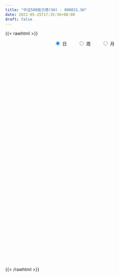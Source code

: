 ```yaml
---
title: "中证500低贝塔(SH) - 000831.SH"
date: 2022-05-25T17:35:56+08:00
draft: false
---
```

{{< rawhtml >}}
    <div style="text-align: center">
        <label style="padding: 1rem;"><input style="margin-right: .5rem" type="radio" name="period" value="D" checked onclick="period_change(this)">日</label>
        <label style="padding: 1rem;"><input style="margin-right: .5rem" type="radio" name="period" value="W" onclick="period_change(this)">周</label>
        <label style="padding: 1rem;"><input style="margin-right: .5rem" type="radio" name="period" value="M" onclick="period_change(this)">月</label>
    </div>
    <div id="chart" style="height: 700px;"></div> 
    <script type="text/javascript">
        const D_v = [67488773.3599999994,62785168.4399999976,56010703.0,47350725.8299999982,49920409.4299999997,59620975.0600000024,50043031.6499999985,50739935.1199999973,49179033.2800000012,51578010.5399999991,46197084.6199999973,53205505.0,49330967.7899999991,57126033.6000000015,53946111.5200000033,58303599.3900000006,45254430.7899999991,44957022.9299999997,40359449.1099999994,44850703.7599999979,50606786.8900000006,53245591.3200000003,44669597.700000003,39219692.1499999985,35498450.4299999997,34482910.0200000033,41058989.1599999964,45027350.7700000033,46452499.7400000021,40588430.1300000027,43813306.3400000036,39707412.3400000036,39876061.4600000009,37870595.299999997,39666231.4399999976,44637258.1000000015,40261752.7599999979,44824951.2100000009,47284336.5,45884926.3900000006,47073678.4600000009,51457588.9299999997,45764349.1300000027,46825541.9399999976,55706994.5,56088285.8500000015,47026601.3299999982,38558772.1300000027,38277431.6700000018,52705965.3699999973,61752685.3900000006,53233025.2299999967,55587606.6799999997,51246542.0700000003,39144877.0,47805437.8900000006,54533584.2599999979,49403643.6499999985,43656444.0399999991,42086218.6700000018,38590681.0200000033,43028520.7800000012,35671220.3699999973,49806216.5300000012,50740618.6799999997,50480598.5700000003,49802749.5399999991,54649903.450000003,47127414.4099999964,44076080.2100000009,43954814.3100000024,50905894.8500000015,54243878.8500000015,50448070.1099999994,69491681.549999997,57206037.6199999973,65440821.6599999964,70192089.700000003,87459813.1899999976,79218644.799999997,83794480.0199999958,84370819.3299999982,90968843.599999994,87691578.1899999976,102478049.6299999952,99205921.5,84892644.8199999928,88674901.3100000024,71652450.9599999934,90150583.1099999994,81502411.7399999946,73031704.0100000054,89743109.9099999964,88148759.8199999928,90499671.9200000018,74917977.8299999982,79099446.400000006,68416187.5699999928,71411956.0699999928,68345031.5,68770640.0799999982,57389452.2100000009,48766987.6599999964,54361206.1599999964,57755352.0399999991,55182375.8599999994,54604744.3200000003,59141602.0200000033,61736428.799999997,50768169.4799999967,51499466.1000000015,53465968.4099999964,58381685.2400000021,52098268.7800000012,54036280.9900000021,61227528.0799999982,44062748.5099999979,43414964.0799999982,48257751.7400000021,38290200.8900000006,36157937.1799999997,44109902.1000000015,47456184.1400000006,43722012.4600000009,38774733.75,39110841.6000000015,33377129.3500000015,39839866.6400000006,42446710.9399999976,43195392.8400000036,49927226.9399999976,47128682.2899999991,42817601.5300000012,40561406.3500000015,47347232.1700000018,44767541.450000003,42339847.5600000024,44155183.2800000012,53106270.5700000003,60077445.0,61491716.549999997,48736394.8500000015,57080881.2800000012,55931666.5399999991,43121569.2800000012,36207125.0200000033,41114387.8100000024,42272830.8900000006,51751405.75,55352431.7299999967,62082943.8500000015,59681726.7700000033,49148635.0799999982,52471129.0,48484823.4399999976,43121548.6799999997,40354257.1400000006,41853004.5799999982,47803929.9099999964,58572728.549999997,56188087.4399999976,50239491.5799999982,62420641.049999997,54528957.6899999976,56224287.049999997,44359919.299999997,53033387.5600000024,58868171.3500000015,48420235.7899999991,56531154.3599999994,43859530.3699999973,50196671.2199999988,43137729.2100000009,35154747.8800000027,40944103.799999997,31809356.5,33184750.6799999997,34900170.0399999991,44704528.2599999979,50610112.2299999967,50951930.2899999991,45485439.1199999973,46229021.0300000012,42126710.3699999973,31717009.8599999994,29423140.8299999982,34254018.200000003,41691374.5900000036,40870075.8699999973,42327648.1499999985,40068617.4299999997,60330101.7199999988,48279796.6799999997,48049908.6899999976,41602015.3299999982,43789989.8800000027,63226638.75,59322576.4699999988,51273776.2199999988,55678800.3100000024,61064733.0,47597316.6799999997,48989875.049999997,43656606.1400000006,64857092.4399999976,55797395.6799999997,53140762.1099999994,57778170.3299999982,58383290.25,56793971.0,54922467.25,52424097.200000003,55246864.0600000024,59622401.2100000009,58423814.2800000012,71231120.25,83326053.8400000036,81801532.7199999988,87446282.0699999928,78705272.9699999988,75905964.5300000012,69274961.9300000072,71489075.2300000042,62589253.1199999973,56980608.5700000003,63377890.0399999991,54040806.1099999994,54278835.3800000027,57496071.5300000012,57021528.5700000003,53987980.7100000009,65727350.1300000027,61162266.4200000018,65324100.0900000036,57624528.0300000012,69849066.1800000072,69111637.4699999988,63116406.4799999967,53471584.3800000027,64917548.3400000036,69592429.1099999994,55776206.5,57588068.6400000006,60728946.6000000015,49970988.0700000003,43654113.1799999997,50259533.8100000024,55507496.25,46539286.7899999991,56061912.0099999979]
const D_histogram = [0.0,2.951337208,4.7234535366,7.6925661709,5.3675099785,-4.5786790797,-7.2780471937,-7.3309795846,-2.0948520361,3.9920183085,9.4496151093,9.109219053,11.4587700155,10.9770626032,7.4431827802,5.1035489748,0.1771921685,-4.9476818136,-10.7048740632,-12.0969655216,-12.0620133635,-12.2292813577,-20.7106272928,-28.8253622878,-34.0605105574,-35.9015481257,-32.0380463092,-23.6486882299,-15.2156908919,-9.9077480309,-3.4909060678,-2.2680005287,-4.6591598179,-5.3073958121,-5.1014817669,-7.8704200988,-10.7152011702,-9.2887562303,-8.2140640523,-13.9848525936,-13.32115181,-11.137196216,-2.9808538631,0.4930445888,4.8428241078,6.7717259983,6.05903104,2.2472149869,-0.3280648767,2.761747804,-0.3949694064,-13.8689813287,-30.5120325449,-43.0315245482,-46.1100514821,-41.4613670997,-33.7140572169,-23.4607973797,-13.2810380356,-6.5957745606,-0.3903142749,12.2473567245,22.6158661434,33.1080664627,39.7780863235,43.3833864824,50.7533589874,44.2917740418,44.8711107619,39.3814314198,32.8539423372,31.7912961672,36.3427057619,42.8570532684,46.7097303016,45.9629208796,44.8502569178,49.599223989,52.6652970829,62.6898959387,71.3166931189,80.803290894,92.8129695211,102.8723175646,116.8190050197,111.678085231,113.5079002066,89.4423041634,71.0341931908,44.127968836,21.0583876976,15.9566535405,19.9009427496,8.057250719,-27.4958611973,-37.6118481753,-64.0425371324,-76.0734099323,-76.0928809602,-79.0262906731,-90.2373100141,-104.1498994812,-109.5822663329,-111.5639256675,-102.2664769505,-87.3828167905,-73.8222800951,-62.3779540359,-59.8997560001,-55.0342777484,-52.4659310356,-53.437757124,-60.6400300801,-59.5397347866,-53.7030210051,-60.6041522646,-57.5529708518,-48.7311241781,-52.6997504447,-50.0566778031,-43.9457232087,-36.0608843873,-21.7605749017,-11.1659358677,0.0925770442,4.0533435,10.1443152038,13.1206634976,23.7455393993,33.6546769694,42.4991524718,51.3422792387,54.0570342742,51.1420661731,46.6367498956,41.1853180076,42.3956812709,38.5644482497,43.1539243637,44.8618769157,47.623098607,51.6905170294,57.7266870422,52.9299747532,46.3101079909,36.1474504535,29.5239578385,29.0648274481,27.4561275608,25.117445584,37.522637716,39.8725357698,36.1916808606,32.6562274722,33.3520880864,26.0208227029,15.6963781326,11.1243756604,15.4664993609,24.4667722419,23.3300613648,23.4490682208,23.771418554,25.7397130012,23.865228978,19.3760172606,8.3185897856,-6.2137010313,-15.1520586952,-21.0288863261,-23.2777930888,-25.684780564,-36.1849580185,-45.5186137747,-72.6998616375,-84.3208106214,-100.5806336133,-105.6319893454,-93.3445989405,-67.0635916529,-37.7614582871,-12.83089948,-2.9725370415,-5.4468091339,-8.3137016906,-6.05968803,-9.5691100765,-0.2207201623,9.9402619828,6.2179466058,4.2502680117,-9.5613147306,-15.2254019128,-17.0565138559,-14.7125988377,-7.3808917561,7.4454643199,12.5380987308,6.028638673,-22.8582869944,-56.1501035229,-61.3244324232,-50.6650694832,-51.3671630039,-85.2294361545,-83.4156242446,-63.6582869967,-30.5433242259,-4.5753704594,16.8286789369,33.0453170128,40.1806511438,41.6209563948,49.8956937391,53.4425053237,71.0808953569,81.9824471161,93.493880897,108.1661987762,92.1966988025,79.5193695207,51.3633697983,37.0951709937,12.734171856,6.9695513321,-1.1542412957,-13.3146225429,-15.6658178737,-31.8395010961,-60.8824710535,-74.5380055058,-110.060591213,-135.1071487325,-134.2947457432,-121.5294255642,-84.3761557815,-44.0555718296,-32.0320218663,-11.4246569153,12.0702895391,25.6677145245,31.5147064771,41.7430595569,47.3552666073,40.0011452546,28.9591226711,26.554464779,27.5145128853,26.2838504053,3.8662139661]
const D_fast = [0.0,3.68917151,6.6421512228,11.5344053998,10.5512267021,-0.5396321261,-5.0585120385,-6.9441893256,-2.2317747861,4.8531001356,12.6731007137,14.6100094206,19.8242528871,22.0868111256,20.4137269976,19.3499804359,14.4679216717,8.1061272363,-0.3272835292,-4.7436163679,-7.7241675508,-10.9487558843,-24.6077586427,-39.9288342096,-53.6791101186,-64.4955347183,-68.6415444792,-66.1643584573,-61.5352838423,-58.7042779891,-53.1601625429,-52.5042571359,-56.0602063796,-58.0352913268,-59.1047477234,-63.84129108,-69.3648724439,-70.2606165616,-71.2394403967,-80.5064420863,-83.1730292553,-83.7733727152,-76.3622438281,-72.7650842291,-67.204598683,-63.582765293,-62.7807024913,-66.0307147977,-68.6880108805,-64.9077612487,-68.1632208108,-85.1044780652,-109.3755374177,-132.652910558,-147.2589503625,-152.975607755,-153.6568121764,-149.2687516841,-142.4092518489,-137.372932014,-131.265050297,-115.5655401165,-99.5430641618,-80.7738472268,-64.1593057851,-49.7081590056,-29.6498467538,-25.0384881889,-13.2413737784,-8.8856952655,-7.1996987639,-0.314520892,13.3225651431,30.5511759667,46.0812855753,56.8252063733,66.9251066409,84.0738797093,100.306277074,126.0033499144,152.4593203744,182.1467408729,217.3596618804,253.1370893149,296.288528025,319.067129544,349.2739195713,347.568899569,346.919336894,331.0451047482,313.2401205343,312.1275497623,321.0470746587,311.217695308,268.7906180923,249.2716690705,206.8303458303,175.7811205473,156.7384292794,134.0484468982,100.2781000537,60.3280357162,27.5001022813,-2.3725384701,-18.6417089908,-25.6037530284,-30.4987863567,-34.6489488065,-47.1456897708,-56.0387809562,-66.5869170023,-80.9181823717,-103.2804628477,-117.0651012509,-124.6541427207,-146.7063120463,-158.0433733465,-161.4043077173,-178.5478715951,-188.4189684043,-193.294444612,-194.4248268874,-185.5646611273,-177.7615060602,-166.4798488873,-161.5057465565,-152.8786960517,-146.6221818835,-130.060921132,-111.7381143195,-92.2688506992,-70.5901541226,-54.3611405185,-44.4905920763,-37.33672088,-32.491823266,-20.6825396851,-14.8726606438,0.5052965612,13.4287183421,28.0957146851,45.0857623648,65.5536041382,73.9893855375,78.9470457729,77.8212508489,78.5787476936,85.3858241651,90.641156168,94.5818355872,116.3676871482,128.6857191445,134.0527844505,138.6813879301,147.7152705659,146.8892108581,140.4888608209,138.6979522639,146.9067008045,162.023666746,166.7194712102,172.7007451213,178.965950093,187.3691727906,191.4609960119,191.8157886096,182.838008581,166.7522925063,154.0259201685,142.8918709561,134.8235159212,125.9953333051,106.4489163459,85.735607146,40.3793938738,7.6782422346,-33.7267391606,-65.1860922291,-76.2348515593,-66.7197421849,-46.8579733909,-25.1351394538,-16.0199112757,-19.8558856515,-24.8012036308,-24.0621119778,-29.9638115434,-20.6706016698,-8.0245540289,-10.1923827545,-11.0974943456,-27.2994057707,-36.7698434311,-42.8650838382,-44.1993185293,-38.7128343867,-22.0251122307,-13.7979531372,-18.8002535268,-53.4017509428,-100.731093352,-121.236530358,-123.2434347889,-136.7873190605,-191.9569512498,-210.997045401,-207.1542799023,-181.6751481879,-156.8510370364,-131.2398179058,-106.7618505767,-89.5813536598,-77.73580931,-56.987148531,-40.0797106155,-4.671096743,26.7260667952,61.6109708003,103.3248383736,110.4045131006,117.6070261989,102.2918689261,97.2974628699,76.1200066963,72.0977740053,63.6854210536,48.1963841707,41.9287343715,17.7951758751,-26.4684118458,-58.7584476744,-121.7961811849,-180.6195258876,-213.380809334,-230.997845546,-214.9386147088,-185.6319237143,-181.6163792175,-163.8651784954,-137.3526596562,-117.3383060396,-103.6126374678,-82.9485194988,-65.4974957966,-62.8513308356,-66.6535727513,-62.4196144487,-54.5809381211,-49.2406379998,-70.6917209475]
const D_slow = [0.0,0.737834302,1.9186976862,3.8418392289,5.1837167235,4.0390469536,2.2195351552,0.386790259,-0.13692275,0.8610818271,3.2234856044,5.5007903677,8.3654828716,11.1097485224,12.9705442174,14.2464314611,14.2907295032,13.0538090498,10.377590534,7.3533491536,4.3378458128,1.2805254733,-3.8971313499,-11.1034719218,-19.6185995612,-28.5939865926,-36.6034981699,-42.5156702274,-46.3195929504,-48.7965299581,-49.6692564751,-50.2362566072,-51.4010465617,-52.7278955147,-54.0032659565,-55.9708709812,-58.6496712737,-60.9718603313,-63.0253763444,-66.5215894928,-69.8518774453,-72.6361764993,-73.381389965,-73.2581288178,-72.0474227909,-70.3544912913,-68.8397335313,-68.2779297846,-68.3599460038,-67.6695090528,-67.7682514044,-71.2354967365,-78.8635048728,-89.6213860098,-101.1488988803,-111.5142406553,-119.9427549595,-125.8079543044,-129.1282138133,-130.7771574535,-130.8747360222,-127.812896841,-122.1589303052,-113.8819136895,-103.9373921086,-93.091545488,-80.4032057412,-69.3302622307,-58.1124845402,-48.2671266853,-40.053641101,-32.1058170592,-23.0201406187,-12.3058773017,-0.6284447263,10.8622854936,22.0748497231,34.4746557203,47.6409799911,63.3134539757,81.1426272555,101.343449979,124.5466923592,150.2647717504,179.4695230053,207.3890443131,235.7660193647,258.1265954056,275.8851437032,286.9171359122,292.1817328366,296.1708962218,301.1461319092,303.1604445889,296.2864792896,286.8835172458,270.8728829627,251.8545304796,232.8313102396,213.0747375713,190.5154100678,164.4779351975,137.0823686142,109.1913871974,83.6247679597,61.7790637621,43.3234937383,27.7290052294,12.7540662293,-1.0045032078,-14.1209859667,-27.4804252477,-42.6404327677,-57.5253664643,-70.9511217156,-86.1021597817,-100.4904024947,-112.6731835392,-125.8481211504,-138.3622906012,-149.3487214033,-158.3639425002,-163.8040862256,-166.5955701925,-166.5724259315,-165.5590900565,-163.0230112555,-159.7428453811,-153.8064605313,-145.3927912889,-134.768003171,-121.9324333613,-108.4181747928,-95.6326582495,-83.9734707756,-73.6771412737,-63.078220956,-53.4371088935,-42.6486278026,-31.4331585736,-19.5273839219,-6.6047546646,7.826917096,21.0594107843,32.636937782,41.6738003954,49.054789855,56.320996717,63.1850286072,69.4643900032,78.8450494322,88.8131833747,97.8611035898,106.0251604579,114.3631824795,120.8683881552,124.7924826884,127.5735766035,131.4402014437,137.5568945041,143.3894098453,149.2516769005,155.194531539,161.6294597893,167.5957670338,172.439771349,174.5194187954,172.9659935376,169.1779788638,163.9207572822,158.10130901,151.680113869,142.6338743644,131.2542209207,113.0792555114,91.999052856,66.8538944527,40.4458971163,17.1097473812,0.343849468,-9.0965151038,-12.3042399738,-13.0473742341,-14.4090765176,-16.4875019403,-18.0024239478,-20.3947014669,-20.4498815075,-17.9648160118,-16.4103293603,-15.3477623574,-17.73809104,-21.5444415182,-25.8085699822,-29.4867196916,-31.3319426307,-29.4705765507,-26.336051868,-24.8288921997,-30.5434639484,-44.5809898291,-59.9120979349,-72.5783653057,-85.4201560566,-106.7275150953,-127.5814211564,-143.4959929056,-151.1318239621,-152.2756665769,-148.0684968427,-139.8071675895,-129.7620048036,-119.3567657048,-106.8828422701,-93.5222159392,-75.7519920999,-55.2563803209,-31.8829100967,-4.8413604026,18.207814298,38.0876566782,50.9284991278,60.2022918762,63.3858348402,65.1282226732,64.8396623493,61.5110067136,57.5945522452,49.6346769711,34.4140592078,15.7795578313,-11.7355899719,-45.5123771551,-79.0860635909,-109.4684199819,-130.5624589273,-141.5763518847,-149.5843573512,-152.4405215801,-149.4229491953,-143.0060205642,-135.1273439449,-124.6915790557,-112.8527624038,-102.8524760902,-95.6126954224,-88.9740792277,-82.0954510064,-75.524488405,-74.5579349135]
const D_data = [['2021-05-13', 10325.6013, 10317.4534, 10296.0104, 10406.309],['2021-05-14', 10344.3049, 10363.6998, 10321.9395, 10402.5454],['2021-05-17', 10342.6519, 10365.0116, 10338.6483, 10423.6702],['2021-05-18', 10378.5343, 10398.2859, 10325.07, 10403.903],['2021-05-19', 10370.2433, 10339.5599, 10294.3758, 10371.4758],['2021-05-20', 10249.1521, 10211.6916, 10166.191, 10261.5078],['2021-05-21', 10204.4912, 10263.8952, 10161.6193, 10279.0873],['2021-05-24', 10228.3699, 10283.9161, 10219.0286, 10326.9508],['2021-05-25', 10301.8986, 10360.5176, 10258.0586, 10370.9932],['2021-05-26', 10366.4969, 10402.7301, 10329.5599, 10422.3863],['2021-05-27', 10395.3895, 10431.8691, 10373.0609, 10437.0694],['2021-05-28', 10466.7644, 10381.1565, 10354.6583, 10478.6514],['2021-05-31', 10400.7278, 10429.5847, 10350.578, 10434.1614],['2021-06-01', 10411.9386, 10409.5682, 10279.5426, 10413.7635],['2021-06-02', 10390.8966, 10369.5286, 10357.8038, 10410.8086],['2021-06-03', 10349.1689, 10375.5421, 10319.0526, 10462.3928],['2021-06-04', 10329.9608, 10327.5538, 10300.4873, 10383.8573],['2021-06-07', 10313.3217, 10297.8198, 10265.2787, 10337.4542],['2021-06-08', 10304.6418, 10255.7409, 10230.8846, 10325.2144],['2021-06-09', 10238.636, 10283.1604, 10206.3492, 10312.3696],['2021-06-10', 10279.0689, 10288.4941, 10250.3032, 10322.2073],['2021-06-11', 10303.3037, 10276.2414, 10271.1254, 10328.3238],['2021-06-15', 10280.1512, 10135.122, 10123.7353, 10281.8101],['2021-06-16', 10132.1101, 10073.6969, 10050.6722, 10140.7714],['2021-06-17', 10057.6202, 10046.0981, 10040.7903, 10117.071],['2021-06-18', 10036.1468, 10037.8854, 9989.6186, 10052.3276],['2021-06-21', 10046.2322, 10082.9313, 10031.1337, 10100.0003],['2021-06-22', 10103.9598, 10144.8984, 10083.6162, 10150.2148],['2021-06-23', 10147.8745, 10169.1456, 10106.4437, 10176.5265],['2021-06-24', 10161.9548, 10150.3794, 10114.5591, 10174.2175],['2021-06-25', 10125.4644, 10183.688, 10100.543, 10200.2516],['2021-06-28', 10182.8647, 10129.8648, 10112.5386, 10186.3534],['2021-06-29', 10122.6348, 10071.3459, 10064.2907, 10122.6348],['2021-06-30', 10072.9292, 10073.5027, 10044.0065, 10088.3685],['2021-07-01', 10092.4586, 10071.2037, 10063.922, 10149.0512],['2021-07-02', 10052.0233, 10013.8878, 9999.8763, 10077.1893],['2021-07-05', 9996.7885, 9982.0452, 9952.1793, 10026.8733],['2021-07-06', 9987.0008, 10015.1566, 9949.3987, 10019.1038],['2021-07-07', 9977.4453, 10001.6466, 9955.5205, 10010.5337],['2021-07-08', 10004.7637, 9884.9145, 9884.1783, 10007.2099],['2021-07-09', 9848.3481, 9931.0012, 9830.0887, 9936.899],['2021-07-12', 9983.0877, 9937.7833, 9925.4532, 10002.0869],['2021-07-13', 9930.9821, 10024.6157, 9908.9807, 10029.3607],['2021-07-14', 10030.1352, 9986.0119, 9967.5861, 10030.1352],['2021-07-15', 9955.4758, 10009.9923, 9922.4766, 10029.2028],['2021-07-16', 10004.6501, 9991.182, 9989.7336, 10043.8455],['2021-07-19', 9984.3218, 9956.5816, 9922.1437, 9988.5501],['2021-07-20', 9900.0818, 9898.9943, 9856.6847, 9909.7298],['2021-07-21', 9915.2156, 9888.17, 9859.0708, 9933.248],['2021-07-22', 9892.6599, 9951.844, 9872.0414, 9971.8375],['2021-07-23', 9941.3294, 9864.6345, 9850.0957, 9947.1761],['2021-07-26', 9866.3593, 9674.4994, 9628.2678, 9868.7988],['2021-07-27', 9675.6016, 9524.4739, 9522.2244, 9716.4179],['2021-07-28', 9493.9007, 9455.4268, 9417.8525, 9536.4184],['2021-07-29', 9503.3467, 9481.9963, 9445.5598, 9517.9941],['2021-07-30', 9470.3017, 9532.7491, 9421.2086, 9539.5897],['2021-08-02', 9480.1527, 9558.5018, 9404.9341, 9580.6159],['2021-08-03', 9542.6223, 9598.2487, 9533.1537, 9619.6372],['2021-08-04', 9610.7034, 9619.8163, 9570.3565, 9624.0697],['2021-08-05', 9616.2545, 9595.2359, 9578.4822, 9664.3186],['2021-08-06', 9595.5905, 9602.714, 9547.1916, 9610.3132],['2021-08-09', 9589.8771, 9720.7783, 9578.2602, 9734.1996],['2021-08-10', 9703.4732, 9750.9305, 9661.1938, 9750.9555],['2021-08-11', 9763.6281, 9814.632, 9758.7704, 9824.8283],['2021-08-12', 9807.1686, 9827.0275, 9794.0244, 9855.2417],['2021-08-13', 9820.4136, 9835.8388, 9783.6656, 9839.0643],['2021-08-16', 9853.6814, 9938.252, 9853.6349, 9967.646],['2021-08-17', 9930.1789, 9794.8217, 9788.253, 9958.9071],['2021-08-18', 9786.5633, 9893.8399, 9784.963, 9901.2914],['2021-08-19', 9854.4956, 9830.6853, 9783.6007, 9860.4596],['2021-08-20', 9810.8477, 9807.7721, 9726.7878, 9817.1205],['2021-08-23', 9838.7303, 9876.4953, 9837.5172, 9911.6602],['2021-08-24', 9895.9229, 9979.7787, 9887.2412, 9982.4683],['2021-08-25', 9987.8781, 10063.7192, 9934.7575, 10068.8734],['2021-08-26', 10072.8104, 10093.5551, 10040.8842, 10147.7345],['2021-08-27', 10069.0689, 10082.293, 10039.8445, 10097.2756],['2021-08-30', 10116.5775, 10111.4997, 10074.3339, 10130.1962],['2021-08-31', 10106.4571, 10236.8371, 10097.7125, 10236.8371],['2021-09-01', 10258.8644, 10283.9069, 10209.2902, 10347.1802],['2021-09-02', 10274.4558, 10460.9422, 10261.1149, 10468.9609],['2021-09-03', 10512.6076, 10558.2052, 10483.5344, 10609.9699],['2021-09-06', 10614.1751, 10692.3027, 10587.9051, 10696.9405],['2021-09-07', 10702.4907, 10868.1699, 10691.1504, 10876.9772],['2021-09-08', 10898.4719, 11001.8757, 10886.8677, 11020.8283],['2021-09-09', 11022.3608, 11227.5868, 11009.9117, 11251.2899],['2021-09-10', 11233.6528, 11131.651, 11121.6448, 11327.0299],['2021-09-13', 11155.4842, 11332.1773, 11149.4656, 11332.1773],['2021-09-14', 11361.8322, 11064.0261, 11047.5052, 11361.8322],['2021-09-15', 11029.2088, 11122.2818, 11028.4675, 11182.1179],['2021-09-16', 11200.2485, 10979.2265, 10978.6958, 11292.0668],['2021-09-17', 10978.7584, 10959.2281, 10809.4268, 11096.723],['2021-09-22', 10863.573, 11164.9002, 10846.3613, 11167.4783],['2021-09-23', 11285.5225, 11332.2295, 11233.9753, 11404.203],['2021-09-24', 11364.3472, 11167.2726, 11158.5199, 11381.7595],['2021-09-27', 11207.9435, 10776.4171, 10739.962, 11227.1331],['2021-09-28', 10754.1022, 10986.8263, 10754.1022, 10998.5595],['2021-09-29', 10890.4576, 10682.1082, 10662.8528, 10934.0788],['2021-09-30', 10664.2599, 10739.2656, 10572.1785, 10767.0762],['2021-10-08', 10848.3387, 10830.6112, 10734.5254, 10922.2602],['2021-10-11', 10849.7578, 10755.5937, 10707.5192, 10857.7814],['2021-10-12', 10691.0447, 10574.2561, 10485.208, 10764.3216],['2021-10-13', 10556.3564, 10419.452, 10319.2995, 10557.5123],['2021-10-14', 10388.2216, 10408.9154, 10338.8103, 10456.0678],['2021-10-15', 10410.3584, 10360.7863, 10315.1337, 10410.3704],['2021-10-18', 10354.9357, 10449.8937, 10326.5411, 10472.7537],['2021-10-19', 10437.1954, 10519.7429, 10394.9767, 10536.6065],['2021-10-20', 10479.6073, 10523.0997, 10429.8248, 10556.3532],['2021-10-21', 10532.4089, 10514.7937, 10476.1284, 10576.2352],['2021-10-22', 10517.246, 10393.9488, 10384.8198, 10541.4385],['2021-10-25', 10356.2712, 10398.4683, 10282.7207, 10441.753],['2021-10-26', 10402.0911, 10345.5772, 10329.4078, 10464.2211],['2021-10-27', 10303.4628, 10260.0099, 10225.2549, 10321.129],['2021-10-28', 10233.9126, 10108.8765, 10059.4499, 10241.3909],['2021-10-29', 10094.9614, 10140.9514, 9996.2269, 10143.3344],['2021-11-01', 10093.8855, 10164.4786, 10038.8475, 10194.0284],['2021-11-02', 10150.0983, 9944.7664, 9859.439, 10150.0983],['2021-11-03', 9938.4772, 9998.274, 9921.5803, 10043.2101],['2021-11-04', 10011.6141, 10044.9108, 9956.9614, 10045.7242],['2021-11-05', 10017.7148, 9839.9554, 9832.2378, 10017.7148],['2021-11-08', 9851.6413, 9859.0816, 9809.6879, 9897.9786],['2021-11-09', 9874.5745, 9867.9953, 9836.6309, 9927.6264],['2021-11-10', 9840.5929, 9874.0958, 9709.3885, 9888.7986],['2021-11-11', 9859.2682, 9968.4913, 9852.2949, 9983.7928],['2021-11-12', 9962.1212, 9952.7807, 9904.0539, 9973.1379],['2021-11-15', 9953.1878, 9992.1717, 9896.122, 9995.0762],['2021-11-16', 9977.1854, 9919.9408, 9911.0958, 10014.7041],['2021-11-17', 9918.6582, 9956.162, 9885.2302, 9964.2582],['2021-11-18', 9957.7503, 9928.0221, 9920.6898, 9983.3885],['2021-11-19', 9922.0497, 10053.2354, 9893.1658, 10057.6112],['2021-11-22', 10059.5604, 10101.6895, 10039.0091, 10123.6083],['2021-11-23', 10099.8081, 10149.8319, 10092.2921, 10162.3832],['2021-11-24', 10155.942, 10217.1926, 10132.0719, 10226.7962],['2021-11-25', 10225.4813, 10197.6348, 10174.4772, 10236.4705],['2021-11-26', 10171.0016, 10154.2112, 10133.3967, 10185.3677],['2021-11-29', 10049.3014, 10140.5914, 10038.0643, 10140.5914],['2021-11-30', 10150.4114, 10125.7306, 10099.279, 10189.0007],['2021-12-01', 10114.5546, 10221.5429, 10098.1596, 10221.5429],['2021-12-02', 10212.8117, 10175.4352, 10172.2606, 10258.4527],['2021-12-03', 10191.3599, 10309.0229, 10173.8591, 10316.8206],['2021-12-06', 10365.4816, 10320.0659, 10317.4711, 10440.2713],['2021-12-07', 10364.9041, 10378.9191, 10252.2288, 10398.535],['2021-12-08', 10393.0061, 10451.8643, 10339.3133, 10455.8463],['2021-12-09', 10446.1839, 10548.0176, 10431.7473, 10551.0119],['2021-12-10', 10495.8979, 10462.1075, 10462.1075, 10567.9326],['2021-12-13', 10486.672, 10451.9738, 10440.6484, 10521.4579],['2021-12-14', 10427.7037, 10400.448, 10385.6732, 10429.8731],['2021-12-15', 10396.8569, 10432.118, 10368.5352, 10457.2219],['2021-12-16', 10445.9877, 10521.2354, 10424.6937, 10521.2354],['2021-12-17', 10528.0855, 10532.4575, 10501.9829, 10556.1774],['2021-12-20', 10516.849, 10543.1906, 10512.8924, 10577.6159],['2021-12-21', 10550.8119, 10791.1004, 10550.8119, 10806.0334],['2021-12-22', 10824.5641, 10748.1715, 10730.1429, 10843.8355],['2021-12-23', 10737.6558, 10712.8545, 10690.3061, 10752.4652],['2021-12-24', 10701.6742, 10737.3155, 10664.4631, 10745.1815],['2021-12-27', 10732.9482, 10824.9138, 10732.9482, 10847.941],['2021-12-28', 10813.602, 10746.9351, 10720.2314, 10813.8916],['2021-12-29', 10732.8448, 10695.7994, 10692.1675, 10740.9627],['2021-12-30', 10689.2935, 10756.2795, 10688.0431, 10765.2824],['2021-12-31', 10761.5918, 10896.5853, 10761.5918, 10916.4617],['2022-01-04', 10933.5949, 11026.4523, 10912.1774, 11039.771],['2022-01-05', 11022.6048, 10959.9936, 10927.5752, 11022.6048],['2022-01-06', 10921.9858, 11012.6707, 10914.6525, 11022.0395],['2022-01-07', 11022.8306, 11057.1364, 11022.8306, 11184.0222],['2022-01-10', 11049.0672, 11126.5101, 11013.0948, 11126.5101],['2022-01-11', 11120.864, 11122.0394, 11100.3602, 11193.3492],['2022-01-12', 11112.9494, 11113.651, 11022.4959, 11125.3768],['2022-01-13', 11097.1489, 11025.0258, 11017.0446, 11154.5037],['2022-01-14', 10991.6981, 10937.6742, 10922.012, 11017.3112],['2022-01-17', 10932.6233, 10959.9465, 10918.8298, 11016.7422],['2022-01-18', 10966.3993, 10967.3681, 10881.7876, 11009.5542],['2022-01-19', 10938.9119, 10995.9909, 10932.3308, 11035.7765],['2022-01-20', 11014.7724, 10983.8266, 10962.3875, 11080.0996],['2022-01-21', 10945.1989, 10843.503, 10828.0429, 10958.5183],['2022-01-24', 10802.9383, 10791.0276, 10713.533, 10845.9953],['2022-01-25', 10761.3868, 10438.1373, 10437.6334, 10765.5001],['2022-01-26', 10454.6614, 10479.4363, 10416.9708, 10511.3412],['2022-01-27', 10476.0671, 10282.6642, 10279.7439, 10477.1654],['2022-01-28', 10394.1054, 10290.1367, 10220.1426, 10394.1054],['2022-02-07', 10340.0568, 10451.2961, 10317.8674, 10473.5958],['2022-02-08', 10451.5602, 10668.1987, 10431.6917, 10668.1987],['2022-02-09', 10665.401, 10814.1968, 10652.6496, 10826.2928],['2022-02-10', 10804.3859, 10884.7431, 10778.3343, 10894.3271],['2022-02-11', 10880.4982, 10782.069, 10773.3827, 10936.5916],['2022-02-14', 10737.0623, 10642.1692, 10605.5269, 10758.5055],['2022-02-15', 10649.4735, 10615.0143, 10563.497, 10674.2188],['2022-02-16', 10645.8028, 10669.3064, 10634.0885, 10688.3498],['2022-02-17', 10670.6576, 10584.628, 10566.3796, 10670.6576],['2022-02-18', 10543.1914, 10754.8076, 10533.4417, 10756.5842],['2022-02-21', 10750.2233, 10819.1093, 10696.1093, 10832.7069],['2022-02-22', 10762.8186, 10666.5854, 10615.9848, 10763.1307],['2022-02-23', 10682.7653, 10675.0743, 10657.4759, 10708.3402],['2022-02-24', 10655.4157, 10479.2759, 10391.7359, 10677.1536],['2022-02-25', 10517.3889, 10515.7832, 10489.8262, 10617.3552],['2022-02-28', 10540.2296, 10527.1354, 10427.212, 10540.2296],['2022-03-01', 10530.7185, 10564.1502, 10496.3415, 10579.9137],['2022-03-02', 10542.0551, 10639.7171, 10527.8406, 10648.0937],['2022-03-03', 10670.8293, 10789.4941, 10668.964, 10803.444],['2022-03-04', 10775.734, 10725.5837, 10679.7546, 10790.1188],['2022-03-07', 10697.3326, 10580.1027, 10546.4019, 10730.1277],['2022-03-08', 10571.9175, 10192.7922, 10189.5473, 10574.2686],['2022-03-09', 10203.4039, 9931.6924, 9623.5825, 10229.3027],['2022-03-10', 10111.3291, 10125.0937, 10038.5913, 10199.2457],['2022-03-11', 10062.5427, 10284.0089, 9904.6369, 10292.5189],['2022-03-14', 10268.2202, 10116.3311, 10116.3311, 10361.6368],['2022-03-15', 10049.585, 9538.2196, 9536.1287, 10049.585],['2022-03-16', 9686.302, 9813.9606, 9348.7204, 9853.2679],['2022-03-17', 9946.1267, 10018.9909, 9938.489, 10146.9512],['2022-03-18', 9990.9159, 10271.0551, 9979.4116, 10279.6303],['2022-03-21', 10282.4567, 10306.048, 10191.9044, 10314.4459],['2022-03-22', 10265.1456, 10360.8874, 10197.4172, 10429.9014],['2022-03-23', 10366.0585, 10397.4489, 10324.1513, 10437.6394],['2022-03-24', 10348.8282, 10357.1584, 10332.4456, 10417.8485],['2022-03-25', 10365.2716, 10324.1164, 10304.3727, 10487.0513],['2022-03-28', 10287.3553, 10456.7704, 10229.8753, 10484.7934],['2022-03-29', 10447.3859, 10456.7947, 10377.541, 10502.5833],['2022-03-30', 10483.5696, 10728.8861, 10474.7268, 10740.1533],['2022-03-31', 10731.5032, 10774.0415, 10723.4812, 10966.4369],['2022-04-01', 10705.4832, 10906.8017, 10695.4655, 10923.6942],['2022-04-06', 10961.7856, 11095.8968, 10918.6804, 11164.9837],['2022-04-07', 10975.5611, 10789.7165, 10787.7197, 11068.9473],['2022-04-08', 10797.0618, 10826.2447, 10601.0392, 10855.2939],['2022-04-11', 10764.6973, 10580.3203, 10535.8726, 10764.6973],['2022-04-12', 10549.847, 10682.7417, 10459.1179, 10707.8898],['2022-04-13', 10612.0324, 10480.219, 10480.219, 10648.1324],['2022-04-14', 10517.053, 10648.6646, 10517.053, 10702.8032],['2022-04-15', 10582.5443, 10593.0135, 10541.0552, 10740.3733],['2022-04-18', 10502.7948, 10490.5666, 10416.8021, 10611.9088],['2022-04-19', 10440.1037, 10571.0068, 10393.5737, 10595.0974],['2022-04-20', 10550.4108, 10336.0225, 10301.2333, 10584.813],['2022-04-21', 10295.1337, 10020.715, 9993.6597, 10337.9099],['2022-04-22', 9969.7502, 10046.8868, 9881.9218, 10124.3757],['2022-04-25', 9942.5402, 9565.404, 9565.3243, 9990.6036],['2022-04-26', 9571.8873, 9429.7325, 9407.8114, 9713.6275],['2022-04-27', 9328.4524, 9570.9729, 9215.0842, 9577.4834],['2022-04-28', 9547.1394, 9641.4104, 9471.6694, 9697.6655],['2022-04-29', 9708.5736, 9982.7491, 9698.7204, 9996.1081],['2022-05-05', 10002.1881, 10161.6993, 9991.0635, 10200.0196],['2022-05-06', 9950.6583, 9897.6846, 9865.8677, 10049.2399],['2022-05-09', 9925.4869, 10054.825, 9896.7257, 10074.8538],['2022-05-10', 9936.4242, 10189.4269, 9876.5844, 10192.9587],['2022-05-11', 10204.5415, 10160.3085, 10152.6251, 10349.5972],['2022-05-12', 10116.0132, 10119.0374, 10021.8327, 10231.0467],['2022-05-13', 10116.2919, 10228.4694, 10042.3808, 10242.87],['2022-05-16', 10302.5433, 10232.4295, 10163.6296, 10315.2112],['2022-05-17', 10204.0437, 10084.8503, 9982.0187, 10206.8356],['2022-05-18', 10058.2526, 10002.2186, 9991.5977, 10082.3157],['2022-05-19', 9857.6599, 10083.1158, 9845.4726, 10083.1158],['2022-05-20', 10084.3709, 10130.8786, 10047.42, 10147.5793],['2022-05-23', 10137.7617, 10113.0388, 10077.6005, 10139.3672],['2022-05-24', 10117.4252, 9784.6504, 9784.6504, 10117.4935]]
const W_v = [97936146.0600000024,145139596.0399999917,93120724.3100000024,79519112.5100000054,88756787.9499999881,50176916.9799999967,67756964.099999994,63670292.9200000018,80987378.6200000048,90003711.8799999952,107887421.0500000119,93578976.1099999994,118550819.2599999905,132039852.1599999964,120301798.8700000048,120698591.4399999976,79247304.1099999994,106178579.2200000137,87200168.4900000095,72089437.5900000036,71773624.150000006,92472479.5400000066,81610494.4399999976,55732757.9399999976,10014971.5899999999,92585181.3799999952,114908465.9599999934,115282270.6700000018,94841910.900000006,88392077.1299999952,88636025.6200000048,94698586.6499999911,99907311.4300000072,77256345.2600000054,145467300.3999999762,128438321.9599999934,114659004.8799999952,86209750.299999997,89998779.8599999994,88064073.3999999911,92541435.2199999988,57278837.049999997,93150762.7300000042,77384566.200000003,83758982.4699999988,85683399.2099999934,93351192.1900000125,99400219.0399999917,117881913.3700000048,111548517.0199999958,144569235.3600000143,153059642.8000000119,104528044.200000003,86645135.5199999958,124371611.7700000107,125514327.2799999863,138983930.7400000095,110288495.1999999881,92103135.0700000077,99933082.7899999917,84580140.7699999958,81199766.5,91133133.6700000018,92196674.4699999988,100373489.8900000006,90183280.9599999934,88707012.6800000072,79785558.0,61458783.6199999973,61008426.7700000033,67829802.0,78168481.8899999857,101773266.8100000024,110267515.9499999881,97048149.1599999964,107740322.2299999893,102729942.4200000018,37793922.9200000018,31783752.9399999976,78735194.9399999976,86259846.6000000089,82349215.4900000095,95683715.9299999923,88041249.9299999923,47926026.1000000015,70849833.8799999952,66328649.75,63319125.5,46291918.2699999958,77150486.7900000066,67953825.7600000054,75793242.4200000018,82045356.7100000083,62161411.0799999982,55747565.6300000027,56328446.7599999979,51559932.0900000036,63737843.2199999988,65549832.0,57136380.1599999964,77863916.0600000024,67997832.5299999863,68660226.4800000042,61468875.5400000066,54741672.5799999982,59059467.400000006,67686956.4100000113,67310385.75,75676108.0500000119,60220838.7199999988,86132416.700000003,92306135.8000000119,107503921.0900000036,108654414.3300000131,106642595.1400000006,158786570.3400000036,135495315.5799999833,89723544.6600000113,89952641.25,78902471.6700000018,67502946.6699999869,68851969.3700000048,45131206.7800000012,92341702.099999994,97776731.3300000131,96949799.1299999952,90675178.1700000018,113487349.2799999863,165672687.6100000143,279899798.7299999595,345863877.4700000286,301202394.3199999928,243467979.2400000095,250631742.5400000215,250371820.5199999809,280624317.5600000024,235385307.3999999762,223295239.2599999905,77360712.7199999988,199573443.4799999893,160109076.2599999905,120925488.8400000036,122638837.2700000107,107197165.8400000036,80725008.5400000066,114342718.900000006,41549731.2299999967,22276349.9499999993,119916736.6599999964,205585771.6899999976,94820475.0100000054,195027443.1999999881,379416432.5400000215,315452598.1900000572,248692191.7999999821,200233764.599999994,259045474.1299999952,224324057.3399999738,248196960.0300000012,191130685.7100000381,179751809.2299999893,232360295.8799999952,156271822.3200000226,138345470.0099999905,63156807.4199999943,24588080.1499999985,137558926.0,116042136.1099999994,112301240.3900000006,125951813.7899999917,169287751.4499999881,176512273.5,186925257.0899999738,192430489.4799999893,159583005.5500000119,153382689.1499999762,191951293.1599999964,179314489.599999994,278965473.9599999785,225534927.5500000417,188773246.9599999785,178394092.6400000155,179499051.7900000215,96428374.0199999958,102521031.0699999928,292107115.7200000286,301128260.7999999523,318212343.0199999809,280618453.6899999976,247829838.8099999726,247555626.7100000083,222572068.9300000072,266253097.0799999833,224770348.7699999809,227277450.6699999869,131230607.2599999905,357434371.4499999881,262945844.9699999988,250899568.5600000024,263961143.0900000036,234019554.0099999905,153870650.3000000119,216940576.1400000155,201757558.6400000155,225329645.3200000226,255842760.349999994,238321455.8899999857,247017488.8700000048,228270571.6400000155,229727174.9300000072,239610961.9200000167,282295562.9800000191,386105849.3700000048,464715212.25,416872991.9399999976,250923573.7400000095,312933283.7200000286,71411956.0699999928,297633317.6100000143,288420503.0400000215,266213558.0100000203,250999273.3999999762,209736236.7700000107,193549282.2799999714,223630309.9499999881,231716075.0300000012,283318104.2200000286,214467318.75,278736866.4300000072,221617563.75,227420948.6200000048,267014722.9499999881,242145320.9500000179,175993128.900000006,237981030.9300000072,179212253.849999994,231876239.849999994,255991129.1200000048,264604501.2599999905,275230026.6999999881,277770689.7599999905,354404922.3000000715,242057519.5699999928,323711788.8900000453,276825222.3000000119,319687310.8500000238,132228043.9499999881,301345836.969999969,260121077.9099999964,102601198.799999997]
const W_histogram = [0.0,17.6293679772,20.9944473214,16.3937888963,24.1610763818,9.4784348346,10.5374125165,8.717912224,19.7213378612,27.2549709127,32.0511993099,36.7195582316,47.9923244029,52.0582211663,56.1114361432,41.2897116968,29.0523400919,3.8217419074,-17.8323933552,-31.1430473462,-25.9398391405,-37.8139101268,-45.7464860361,-37.6265927076,-33.6831522872,-17.6653664015,-9.7835502162,12.999742688,19.1160804199,20.1959624922,21.5894241508,29.7653262514,16.7567753537,27.1434256429,31.6432345511,16.2668610794,-8.3514187758,-35.7687158389,-72.9417133781,-82.3917364994,-91.310056753,-96.1441729925,-73.1856634761,-54.8023197091,-36.7160498292,-9.5689404654,9.6893435611,13.1357811055,13.5617185311,20.0128953594,23.6933154319,20.5200259091,28.8888471426,30.0617406782,41.297175504,46.9294209925,54.1100832675,51.8400809286,49.672907089,56.084439867,49.5379250693,51.5477918828,29.3999949117,33.0125019739,14.8598768306,-8.4825613158,-20.3055399458,-38.5661522727,-42.0173784591,-37.7575236897,-32.5680658961,-11.0115212233,5.3366393711,12.4690243423,23.7377352964,-4.9763148708,-64.5316847865,-78.941930914,-72.5000967372,-60.3967551087,-31.2790252253,-17.6345981157,-36.7802644265,-23.8589064661,-17.5962631543,-12.8223561647,-29.1654269374,-31.084761254,-21.2968751127,-4.3368802083,5.4008261657,9.732518594,-5.6027557685,-16.236421929,-40.1520960687,-79.328779879,-102.6747390212,-140.2339178033,-141.5987990838,-137.7079473011,-117.0659995671,-125.7289038254,-116.707233716,-125.9100669176,-121.3073907857,-112.4995223884,-99.0469916042,-95.223083635,-72.6839357198,-50.0832135169,-77.7405190473,-104.4293137639,-95.9175604096,-68.4275826617,-60.6921288962,-19.8287594677,-13.2685146662,-5.2776428292,4.8813357323,9.6459601207,9.3909448085,9.159877279,14.898848077,31.3276189061,47.4244678219,57.452232022,59.015129429,83.4315102824,120.2710872107,169.5503577323,213.5989788143,246.3514406723,285.063643043,295.2836077919,321.7383528417,315.7633285324,307.6978181989,239.9586168405,176.4503907129,105.091359796,40.2570127179,-25.0612859825,-59.7455574237,-103.3764761656,-111.0977543386,-94.9184925487,-96.0350758616,-50.896590254,-18.2646660724,25.2610491469,44.2818500326,76.5859536827,143.9383981251,150.814416123,141.0314782184,154.8578659443,154.8237448719,139.4349223071,129.0803495118,118.410680446,92.3642233088,43.1038839409,12.8962212864,-26.3995514171,-60.0312009066,-68.7797337626,-62.2811439663,-77.2462899921,-95.1122139154,-92.9838045228,-90.5131262975,-75.1584917049,-69.4859122757,-56.9423206175,-69.8357703828,-74.9115628865,-81.6669803761,-84.5826961871,-76.73459816,-77.1678823574,-68.2460137179,-86.0686828217,-105.318208694,-99.1551321904,-69.4910486761,-55.4312289662,-33.3334859984,-16.5752614495,0.4230828295,12.8245439736,25.520709135,37.7163885914,46.9766356034,51.4363642357,54.0943983331,58.4404516221,71.7584278751,69.292887623,70.7584988222,63.5458355889,51.2732255745,24.4189418051,14.2933420294,-4.9898528435,-23.4439981821,-31.2274536907,-43.7600961311,-71.6169020679,-81.8099202506,-69.7983386137,-61.0085577486,-35.249429452,12.7280838527,78.3119465303,103.7150267338,126.646052574,105.9455875955,91.8853002391,46.7019955724,16.373007604,-21.3550604608,-64.7574469314,-82.8844575065,-84.8196566355,-76.2781191621,-58.0081930324,-34.5764481619,-14.3388282605,11.4525539295,36.4374647462,59.6058658395,62.4155394914,53.7892243573,9.0199036563,10.6316855003,8.0717908359,-10.5012531239,-9.4705081197,-37.7541860485,-55.4892589133,-61.343567955,-25.5051710656,-7.6817444926,-11.8098882984,-49.4217897301,-75.1769295081,-93.3145098578,-78.9755361319,-72.1904889901,-86.1987013489]
const W_fast = [0.0,22.0367099715,30.6504011461,30.148189945,43.955746526,31.6427136875,35.3360444984,35.696022262,51.6297823644,65.9771581442,78.7861863689,92.6344348484,115.9052821204,132.9857341754,151.0668081881,146.5675116659,141.593225084,117.3180623764,91.205828775,70.1094129474,68.8276613679,47.5001128499,28.1309154316,26.8441605832,22.3668129318,33.9682572171,39.4041858485,65.4374144246,76.3327722614,82.4616449568,89.2524626532,104.8696963166,96.0503392573,113.2228459572,125.6334635032,114.3238053013,87.6176707522,51.2581947294,-4.1502311543,-34.1981884005,-65.9440228424,-94.81418233,-90.1520886826,-85.4693248428,-76.5620674203,-51.8071931727,-30.1265732561,-23.3961904352,-19.5798233769,-8.1254227087,1.4783262218,3.4350431762,19.0260761954,27.7144049006,49.2741336023,66.638734339,87.3469174308,98.0369353241,108.2879882567,128.7206310015,134.5585974711,149.4554122553,134.6576140121,146.5232465679,132.0855906321,106.6225121568,89.7231485404,61.8209981453,47.8654273441,42.6859011911,39.7333425106,58.5370068776,76.2193273147,86.4689683716,103.6721131497,73.7139842648,-1.9743068474,-36.1200357035,-47.8032257109,-50.7990728597,-29.5010992826,-20.2653217019,-48.6060541193,-41.6494227755,-39.7858452522,-38.2175273038,-61.8519548108,-71.542479441,-67.0788120778,-51.2030372254,-40.1151243101,-33.3503022332,-50.0862655379,-64.7790371807,-98.7327353375,-157.7416141175,-206.7562580151,-279.373916248,-316.1384972995,-346.6746323421,-355.2991844998,-395.3943147145,-415.5494530341,-456.229802965,-481.9539745296,-501.2709867294,-512.5802038462,-532.5620667857,-528.1939028006,-518.1139839769,-565.2064192691,-618.0025424266,-633.4701791748,-623.0870970923,-630.5246755509,-594.6184959893,-591.3753798543,-584.7039187246,-573.3246062301,-566.1484918115,-564.0557709216,-561.9968691313,-552.533186314,-528.2725107584,-500.3195448872,-475.9287226816,-459.6120429173,-414.3377844933,-347.4304357623,-255.7635758076,-158.315210022,-63.974887996,46.0032251355,130.0440918324,236.9334250925,309.8992329164,378.7581771326,371.0086299843,351.6130015349,306.526810567,251.7567166684,180.1730964723,130.5524356752,61.077397892,25.5816811343,18.0313197869,-7.0940324913,25.3203055527,53.3860632163,103.2270407222,133.3183041161,184.768896187,288.1059401605,332.6855621893,358.1604938393,410.7013480512,449.3731631968,468.8430712088,490.7585857914,509.6915868371,506.7361855272,468.2518171445,441.2682098116,395.3725492538,346.7330995376,320.789633241,311.7179370457,277.4412185218,235.7972411197,214.6796993816,194.5220960326,191.0871076989,179.3882090592,177.696220563,147.343828202,123.5401449768,96.3679823931,72.3065925353,60.9710410224,41.2457862357,33.1061514457,-6.2336883635,-51.8127664093,-70.4384729534,-58.1471516081,-57.9451391397,-44.1807676715,-31.566358485,-14.4622434986,1.1453536389,20.221696084,41.8464726882,62.8508786011,80.1696982923,96.351331973,115.3074981676,146.5650813894,161.422763043,180.5779989478,189.2517946117,189.7974909909,169.0479426728,162.4956784045,141.9650203207,117.6498754366,102.0595565053,78.5868900321,32.8258585783,2.180360333,-3.2576426835,-9.7200012556,7.226769678,58.3863039459,143.5481532561,194.879990143,249.4725291267,255.2584610471,264.1694987505,230.6616929768,204.4259569094,161.3591237294,101.7673755259,62.9192505742,39.7791372864,29.2511449693,33.0190228409,47.8066556709,64.4595685072,93.1140891795,127.2083661828,165.278233736,183.6917922608,188.5127832159,145.9984384291,150.2681416481,149.7261946927,128.527837452,127.1909554263,89.4687309853,57.8613433922,36.6711423617,66.1332464847,82.0362369346,74.9556210541,24.9882721899,-19.5610999651,-61.0273077793,-66.4322180864,-77.6947931921,-113.2526808881]
const W_slow = [0.0,4.4073419943,9.6559538247,13.7544010487,19.7946701442,22.1642788528,24.798631982,26.978110038,31.9084445033,38.7221872314,46.7349870589,55.9148766168,67.9129577175,80.9275130091,94.9553720449,105.2777999691,112.5408849921,113.4963204689,109.0382221301,101.2524602936,94.7675005085,85.3140229768,73.8774014677,64.4707532908,56.049965219,51.6336236186,49.1877360646,52.4376717366,57.2166918416,62.2656824646,67.6630385023,75.1043700652,79.2935639036,86.0794203143,93.9902289521,98.0569442219,95.969089528,87.0269105683,68.7914822238,48.1935480989,25.3660339107,1.3299906625,-16.9664252065,-30.6670051337,-39.846017591,-42.2382527074,-39.8159168171,-36.5319715407,-33.141541908,-28.1383180681,-22.2149892101,-17.0849827329,-9.8627709472,-2.3473357777,7.9769580983,19.7093133465,33.2368341634,46.1968543955,58.6150811677,72.6361911345,85.0206724018,97.9076203725,105.2576191004,113.5107445939,117.2257138016,115.1050734726,110.0286884862,100.387150418,89.8828058032,80.4434248808,72.3014084067,69.5485281009,70.8826879437,73.9999440293,79.9343778534,78.6902991357,62.557377939,42.8218952105,24.6968710262,9.5976822491,1.7779259427,-2.6307235862,-11.8257896928,-17.7905163094,-22.1895820979,-25.3951711391,-32.6865278735,-40.457718187,-45.7819369651,-46.8661570172,-45.5159504758,-43.0828208273,-44.4835097694,-48.5426152516,-58.5806392688,-78.4128342386,-104.0815189939,-139.1399984447,-174.5396982156,-208.9666850409,-238.2331849327,-269.665410889,-298.8422193181,-330.3197360475,-360.6465837439,-388.771464341,-413.533212242,-437.3389831508,-455.5099670807,-468.03077046,-487.4659002218,-513.5732286628,-537.5526187652,-554.6595144306,-569.8325466547,-574.7897365216,-578.1068651881,-579.4262758954,-578.2059419624,-575.7944519322,-573.4467157301,-571.1567464103,-567.4320343911,-559.6001296645,-547.7440127091,-533.3809547036,-518.6271723463,-497.7692947757,-467.701522973,-425.31393354,-371.9141888364,-310.3263286683,-239.0604179075,-165.2395159596,-84.8049277491,-5.864095616,71.0603589337,131.0500131438,175.162610822,201.435450771,211.4997039505,205.2343824549,190.2979930989,164.4538740575,136.6794354729,112.9498123357,88.9410433703,76.2168958068,71.6507292887,77.9659915754,89.0364540835,108.1829425042,144.1675420355,181.8711460662,217.1290156209,255.8434821069,294.5494183249,329.4081489017,361.6782362796,391.2809063911,414.3719622183,425.1479332036,428.3719885252,421.7721006709,406.7643004442,389.5693670036,373.999081012,354.687508514,330.9094550351,307.6635039044,285.03522233,266.2455994038,248.8741213349,234.6385411805,217.1795985848,198.4517078632,178.0349627692,156.8892887224,137.7056391824,118.4136685931,101.3521651636,79.8349944582,53.5054422847,28.7166592371,11.343897068,-2.5139101735,-10.8472816731,-14.9910970355,-14.8853263281,-11.6791903347,-5.299013051,4.1300840969,15.8742429977,28.7333340566,42.2569336399,56.8670465454,74.8066535142,92.12987542,109.8195001255,125.7059590228,138.5242654164,144.6290008677,148.202336375,146.9548731642,141.0938736187,133.287010196,122.3469861632,104.4427606462,83.9902805836,66.5406959302,51.288556493,42.47619913,45.6582200932,65.2362067258,91.1649634092,122.8264765527,149.3128734516,172.2841985114,183.9596974045,188.0529493055,182.7141841902,166.5248224574,145.8037080808,124.5987939219,105.5292641314,91.0272158733,82.3831038328,78.7983967677,81.66153525,90.7709014366,105.6723678965,121.2762527693,134.7235588587,136.9785347727,139.6364561478,141.6544038568,139.0290905758,136.6614635459,127.2229170338,113.3506023055,98.0147103167,91.6384175503,89.7179814272,86.7655093526,74.41006192,55.615829543,32.2872020785,12.5433180456,-5.504304202,-27.0539795392]
const W_data = [['2016-08-12', 9756.2435, 9943.5858, 9702.7842, 10015.163],['2016-08-19', 9959.1226, 10219.8317, 9942.8945, 10280.4799],['2016-08-26', 10216.4961, 10114.5266, 9989.0933, 10239.0759],['2016-09-02', 10105.8902, 10028.0109, 9981.9587, 10173.196],['2016-09-09', 10048.5892, 10210.3378, 10014.5819, 10302.7686],['2016-09-14', 10052.719, 9926.6546, 9903.596, 10086.6271],['2016-09-23', 9943.9325, 10098.4051, 9943.9325, 10181.6591],['2016-09-30', 10084.2649, 10071.6919, 9849.6758, 10089.4107],['2016-10-14', 10120.759, 10272.9969, 10084.9064, 10315.8317],['2016-10-21', 10282.794, 10303.7349, 10156.688, 10388.7507],['2016-10-28', 10309.5262, 10332.8188, 10303.4122, 10479.7789],['2016-11-04', 10309.0114, 10391.8687, 10269.044, 10481.0038],['2016-11-11', 10393.3008, 10560.8093, 10258.9408, 10564.8481],['2016-11-18', 10520.9542, 10562.9299, 10517.0994, 10661.6217],['2016-11-25', 10552.5731, 10640.8326, 10454.0305, 10649.4836],['2016-12-02', 10651.291, 10428.4297, 10427.4138, 10695.9677],['2016-12-09', 10328.0207, 10431.2012, 10313.5762, 10479.3008],['2016-12-16', 10434.4545, 10195.9769, 10005.4519, 10453.7031],['2016-12-23', 10194.0358, 10123.8179, 10115.503, 10237.5569],['2016-12-30', 10096.7235, 10128.8481, 9986.9948, 10175.7504],['2017-01-06', 10137.3274, 10329.993, 10137.3274, 10380.8641],['2017-01-13', 10314.5674, 10085.0581, 10061.5106, 10427.9015],['2017-01-20', 10077.2572, 10058.5041, 9679.6412, 10078.5594],['2017-01-26', 10063.651, 10236.6256, 10063.651, 10237.4499],['2017-02-03', 10238.6791, 10196.9715, 10168.3394, 10244.6835],['2017-02-10', 10190.037, 10389.5731, 10182.8887, 10408.2295],['2017-02-17', 10389.5709, 10348.6262, 10338.3869, 10461.6942],['2017-02-24', 10357.5946, 10627.2119, 10357.5946, 10668.6412],['2017-03-03', 10622.1578, 10517.4577, 10452.5784, 10624.0093],['2017-03-10', 10521.416, 10498.1842, 10450.9209, 10611.1941],['2017-03-17', 10494.8354, 10534.8979, 10444.8594, 10642.6186],['2017-03-24', 10537.4936, 10676.7259, 10485.0805, 10678.2507],['2017-03-31', 10678.9337, 10427.7668, 10354.6247, 10694.591],['2017-04-07', 10531.5946, 10743.3766, 10531.5946, 10765.4604],['2017-04-14', 10757.0063, 10746.4687, 10692.8069, 10884.4115],['2017-04-21', 10694.3978, 10500.7517, 10435.4219, 10709.9459],['2017-04-28', 10477.9834, 10293.3802, 10115.6066, 10478.0681],['2017-05-05', 10281.894, 10112.3974, 10112.3974, 10314.3218],['2017-05-12', 10092.8993, 9782.2378, 9554.7152, 10092.9144],['2017-05-19', 9790.9321, 9949.1622, 9745.0153, 10062.2362],['2017-05-26', 9934.8668, 9841.4339, 9581.9949, 9966.9054],['2017-06-02', 9906.6771, 9781.8947, 9622.3893, 9946.7649],['2017-06-09', 9779.0373, 10110.3387, 9778.7212, 10114.1547],['2017-06-16', 10081.5086, 10110.3732, 10036.4349, 10143.3803],['2017-06-23', 10109.7024, 10163.8307, 10040.402, 10259.1089],['2017-06-30', 10161.8014, 10375.7313, 10158.3365, 10376.326],['2017-07-07', 10378.5852, 10396.9841, 10305.1804, 10398.2032],['2017-07-14', 10389.1925, 10264.1158, 10184.6368, 10403.7204],['2017-07-21', 10233.8167, 10242.5124, 9885.1906, 10258.7834],['2017-07-28', 10236.9563, 10345.8222, 10205.1559, 10349.084],['2017-08-04', 10338.8753, 10352.5527, 10334.8198, 10469.1165],['2017-08-11', 10354.6034, 10282.9702, 10271.8381, 10547.2376],['2017-08-18', 10282.3231, 10459.6879, 10282.3231, 10475.6802],['2017-08-25', 10466.364, 10418.1941, 10312.816, 10520.0461],['2017-09-01', 10420.2649, 10607.0881, 10420.2649, 10624.6276],['2017-09-08', 10616.133, 10620.0576, 10577.8287, 10662.4337],['2017-09-15', 10612.7064, 10718.6241, 10599.5683, 10801.2209],['2017-09-22', 10711.019, 10661.7253, 10640.72, 10813.4735],['2017-09-29', 10646.9181, 10699.2436, 10570.4634, 10710.7087],['2017-10-13', 10797.7326, 10870.1711, 10763.5804, 10873.7091],['2017-10-20', 10876.953, 10761.0651, 10677.7705, 10878.6762],['2017-10-27', 10762.007, 10909.6928, 10751.0766, 10945.8323],['2017-11-03', 10899.7869, 10599.2346, 10557.3471, 10906.2124],['2017-11-10', 10605.1732, 10912.5511, 10583.696, 10915.1595],['2017-11-17', 10915.6648, 10635.9592, 10629.6514, 10933.7192],['2017-11-24', 10601.184, 10477.4291, 10405.0724, 10815.1389],['2017-12-01', 10464.6989, 10530.8991, 10356.4138, 10556.0179],['2017-12-08', 10514.852, 10359.9192, 10176.9338, 10582.3044],['2017-12-15', 10358.2959, 10467.8467, 10357.3103, 10535.6789],['2017-12-22', 10456.8868, 10546.8192, 10387.8982, 10566.5476],['2017-12-29', 10551.2337, 10566.7751, 10422.3844, 10586.5559],['2018-01-05', 10577.6121, 10837.167, 10577.6121, 10849.6655],['2018-01-12', 10834.5481, 10882.5111, 10807.5056, 10932.5393],['2018-01-19', 10894.6167, 10848.2205, 10774.8402, 10934.1189],['2018-01-26', 10827.6794, 10975.5608, 10814.0468, 11039.0936],['2018-02-02', 10974.408, 10445.8651, 10234.4007, 10991.5854],['2018-02-09', 10338.6383, 9801.8205, 9689.9086, 10437.0539],['2018-02-14', 9828.679, 10116.8645, 9828.679, 10161.6879],['2018-02-23', 10179.4265, 10300.6072, 10176.1955, 10313.036],['2018-03-02', 10335.8793, 10370.9687, 10286.0128, 10458.5016],['2018-03-09', 10371.319, 10660.1205, 10312.6423, 10662.8123],['2018-03-16', 10692.3283, 10562.5066, 10526.4516, 10761.3994],['2018-03-23', 10558.6461, 10113.6317, 10010.2747, 10712.6902],['2018-03-30', 10016.5159, 10472.2408, 9944.0998, 10474.1277],['2018-04-04', 10493.6066, 10421.3281, 10356.9943, 10549.8443],['2018-04-13', 10382.9086, 10417.0014, 10325.497, 10578.2206],['2018-04-20', 10414.6295, 10099.8642, 10053.8847, 10442.4765],['2018-04-27', 10087.772, 10201.6744, 9963.3671, 10298.0286],['2018-05-04', 10215.0605, 10342.5841, 10142.9695, 10367.745],['2018-05-11', 10352.0231, 10488.176, 10338.7483, 10617.2906],['2018-05-18', 10472.2962, 10463.9334, 10369.7113, 10630.2746],['2018-05-25', 10511.8421, 10434.1054, 10411.3745, 10586.1853],['2018-06-01', 10410.0487, 10153.1036, 10094.4412, 10481.3471],['2018-06-08', 10161.943, 10126.1351, 10058.647, 10342.7486],['2018-06-15', 10113.7536, 9835.5511, 9789.6558, 10156.8587],['2018-06-22', 9752.8592, 9415.2018, 9259.5059, 9768.0528],['2018-06-29', 9442.3822, 9357.7852, 9152.0177, 9470.4721],['2018-07-06', 9326.7162, 8899.3282, 8706.3315, 9354.9453],['2018-07-13', 8875.6583, 9111.7565, 8810.9366, 9115.7075],['2018-07-20', 9094.5437, 9044.8823, 8908.5633, 9124.5276],['2018-07-27', 8998.024, 9187.1509, 8971.107, 9254.0746],['2018-08-03', 9163.5422, 8718.4782, 8654.9854, 9165.0026],['2018-08-10', 8700.2157, 8803.1257, 8514.1325, 8810.2866],['2018-08-17', 8730.0598, 8431.7565, 8415.8571, 8807.9595],['2018-08-24', 8411.2001, 8443.6491, 8313.577, 8518.7433],['2018-08-31', 8445.1712, 8385.2941, 8356.0949, 8596.5372],['2018-09-07', 8376.598, 8361.6355, 8288.2931, 8490.7885],['2018-09-14', 8353.3397, 8148.9955, 8138.5927, 8357.8898],['2018-09-21', 8126.3414, 8323.9237, 8025.1733, 8333.6382],['2018-09-28', 8277.4717, 8331.9248, 8259.1268, 8399.7851],['2018-10-12', 8229.4644, 7568.572, 7373.5987, 8231.3573],['2018-10-19', 7556.1829, 7288.5061, 7047.7523, 7610.4041],['2018-10-26', 7326.3154, 7524.8555, 7295.603, 7654.1911],['2018-11-02', 7505.5001, 7716.4334, 7319.062, 7718.986],['2018-11-09', 7633.8038, 7432.2089, 7394.4168, 7696.8383],['2018-11-16', 7367.8233, 7865.2912, 7359.2101, 7911.3178],['2018-11-23', 7867.8564, 7468.3505, 7443.5942, 7894.5708],['2018-11-30', 7443.6573, 7435.6478, 7315.4697, 7582.0232],['2018-12-07', 7568.4182, 7429.2432, 7415.0043, 7663.4538],['2018-12-14', 7392.3387, 7325.5363, 7313.8651, 7520.6298],['2018-12-21', 7301.4621, 7200.412, 7161.7376, 7340.4684],['2018-12-28', 7192.1949, 7125.0889, 7017.5397, 7249.3904],['2019-01-04', 7129.4836, 7143.2163, 6952.1356, 7144.2224],['2019-01-11', 7168.2945, 7275.461, 7152.9413, 7337.9303],['2019-01-18', 7273.9852, 7312.1294, 7209.9074, 7340.1703],['2019-01-25', 7315.2209, 7271.8735, 7245.8836, 7380.8205],['2019-02-01', 7303.6756, 7168.8722, 6948.0214, 7332.5855],['2019-02-15', 7183.1293, 7510.5054, 7182.7459, 7564.809],['2019-02-22', 7533.2606, 7845.3878, 7533.2606, 7845.4738],['2019-03-01', 7896.0543, 8287.7387, 7896.0543, 8383.2379],['2019-03-08', 8337.6327, 8572.4864, 8335.3185, 9023.3313],['2019-03-15', 8607.1026, 8775.4111, 8563.9373, 9136.4959],['2019-03-22', 8830.3816, 9218.3693, 8726.1955, 9218.9711],['2019-03-29', 9076.3912, 9198.3113, 8869.3338, 9261.3359],['2019-04-04', 9260.3477, 9731.4218, 9258.455, 9754.5471],['2019-04-12', 9787.0701, 9630.142, 9562.8155, 9941.0391],['2019-04-19', 9737.1482, 9820.9809, 9440.7167, 9856.1236],['2019-04-26', 9812.7792, 9101.6499, 9099.2855, 9820.2917],['2019-04-30', 9093.5424, 8987.6247, 8845.1409, 9125.2159],['2019-05-10', 8723.9303, 8663.1603, 8337.6446, 8753.7109],['2019-05-17', 8578.0826, 8463.1784, 8420.0845, 8749.5248],['2019-05-24', 8413.5191, 8139.7124, 8100.5842, 8458.7662],['2019-05-31', 8150.4885, 8246.4744, 8083.5159, 8383.8628],['2019-06-06', 8240.3867, 7881.5513, 7847.3753, 8293.0694],['2019-06-14', 7897.7393, 8127.6566, 7833.4907, 8185.0207],['2019-07-05', 8380.326, 8385.2806, 8321.5856, 8446.084],['2019-07-12', 8359.1835, 8147.0476, 8096.7788, 8359.4513],['2020-06-05', 8837.6579, 8799.1379, 8746.8537, 8838.7837],['2020-06-12', 8829.3924, 8836.2243, 8677.0757, 8917.6282],['2020-06-19', 8895.7219, 9192.9973, 8885.2168, 9206.3723],['2020-06-24', 9185.5581, 9095.4499, 9076.6019, 9204.8802],['2020-07-03', 9079.4512, 9463.9261, 9072.5962, 9483.1411],['2020-07-10', 9521.4681, 10280.407, 9521.4681, 10398.2044],['2020-07-17', 10341.2568, 9865.485, 9778.4558, 10575.6036],['2020-07-24', 9948.3212, 9794.5224, 9751.2641, 10349.3112],['2020-07-31', 9824.5431, 10254.1251, 9761.0656, 10263.9844],['2020-08-07', 10309.9188, 10281.5493, 10125.286, 10478.2074],['2020-08-14', 10258.1832, 10210.0022, 9919.2562, 10425.0017],['2020-08-21', 10228.5215, 10360.4841, 10204.9689, 10541.0534],['2020-08-28', 10420.6617, 10452.6895, 10160.5964, 10501.1142],['2020-09-04', 10495.4384, 10302.5054, 10203.4313, 10559.5293],['2020-09-11', 10307.4804, 9921.4935, 9811.8101, 10370.2394],['2020-09-18', 9976.1385, 10028.0993, 9800.8423, 10043.0029],['2020-09-25', 10050.6736, 9780.8203, 9739.6088, 10063.8424],['2020-09-30', 9792.4853, 9678.3328, 9622.5799, 9814.6228],['2020-10-09', 9805.6765, 9880.3551, 9804.4407, 9904.2284],['2020-10-16', 9945.5755, 10067.2639, 9941.9542, 10151.1451],['2020-10-23', 10095.1464, 9771.2089, 9752.2661, 10126.5652],['2020-10-30', 9765.0176, 9625.4527, 9609.2916, 9864.3945],['2020-11-06', 9635.8281, 9803.4179, 9603.4022, 9884.5103],['2020-11-13', 9838.9133, 9788.8009, 9713.7283, 9970.1389],['2020-11-20', 9808.9437, 9971.5062, 9796.3064, 9978.2047],['2020-11-27', 9995.156, 9885.8868, 9785.625, 10101.9548],['2020-12-04', 9896.7114, 10005.2033, 9800.515, 10008.652],['2020-12-11', 9994.3329, 9666.7173, 9597.2969, 10005.7265],['2020-12-18', 9654.0992, 9687.4741, 9576.2725, 9753.4861],['2020-12-25', 9701.309, 9598.2864, 9457.1395, 9790.9073],['2020-12-31', 9623.6207, 9577.296, 9456.5925, 9628.4255],['2021-01-08', 9589.3311, 9681.8435, 9529.5801, 9720.3267],['2021-01-15', 9674.6956, 9554.6148, 9480.7097, 9675.6582],['2021-01-22', 9539.5335, 9652.2011, 9520.5849, 9722.6054],['2021-01-29', 9650.036, 9243.7204, 9174.4646, 9650.405],['2021-02-05', 9233.4965, 9057.837, 8994.5258, 9314.0693],['2021-02-10', 9059.6988, 9264.6003, 9046.4399, 9280.74],['2021-02-19', 9379.3395, 9591.5492, 9321.7932, 9595.3907],['2021-02-26', 9632.6399, 9465.0565, 9454.5291, 9867.8476],['2021-03-05', 9488.516, 9627.3408, 9461.7328, 9693.614],['2021-03-12', 9697.2987, 9643.9741, 9331.3688, 9764.536],['2021-03-19', 9633.8799, 9729.9854, 9594.2624, 9817.9693],['2021-03-26', 9738.0194, 9755.5849, 9606.7057, 9879.678],['2021-04-02', 9791.4785, 9841.5952, 9730.7785, 9928.7359],['2021-04-09', 9855.1064, 9928.2091, 9855.1064, 9967.1031],['2021-04-16', 9909.7082, 9985.1062, 9795.5236, 9989.9546],['2021-04-23', 9972.0854, 10004.8954, 9900.6178, 10050.4265],['2021-04-30', 10041.3872, 10049.101, 9937.4811, 10109.9192],['2021-05-07', 10106.472, 10141.5678, 10085.5349, 10215.4886],['2021-05-14', 10212.4375, 10363.6998, 10143.2712, 10412.4044],['2021-05-21', 10342.6519, 10263.8952, 10161.6193, 10423.6702],['2021-05-28', 10228.3699, 10381.1565, 10219.0286, 10478.6514],['2021-06-04', 10400.7278, 10327.5538, 10279.5426, 10462.3928],['2021-06-11', 10313.3217, 10276.2414, 10206.3492, 10337.4542],['2021-06-18', 10280.1512, 10037.8854, 9989.6186, 10281.8101],['2021-06-25', 10046.2322, 10183.688, 10031.1337, 10200.2516],['2021-07-02', 10182.8647, 10013.8878, 9999.8763, 10186.3534],['2021-07-09', 9996.7885, 9931.0012, 9830.0887, 10026.8733],['2021-07-16', 9983.0877, 9991.182, 9908.9807, 10043.8455],['2021-07-23', 9984.3218, 9864.6345, 9850.0957, 9988.5501],['2021-07-30', 9866.3593, 9532.7491, 9417.8525, 9868.7988],['2021-08-06', 9480.1527, 9602.714, 9404.9341, 9664.3186],['2021-08-13', 9589.8771, 9835.8388, 9578.2602, 9855.2417],['2021-08-20', 9853.6814, 9807.7721, 9726.7878, 9967.646],['2021-08-27', 9838.7303, 10082.293, 9837.5172, 10147.7345],['2021-09-03', 10116.5775, 10558.2052, 10074.3339, 10609.9699],['2021-09-10', 10614.1751, 11131.651, 10587.9051, 11327.0299],['2021-09-17', 11155.4842, 10959.2281, 10809.4268, 11361.8322],['2021-09-24', 10863.573, 11167.2726, 10846.3613, 11404.203],['2021-09-30', 11207.9435, 10739.2656, 10572.1785, 11227.1331],['2021-10-08', 10848.3387, 10830.6112, 10734.5254, 10922.2602],['2021-10-15', 10849.7578, 10360.7863, 10315.1337, 10857.7814],['2021-10-22', 10354.9357, 10393.9488, 10326.5411, 10576.2352],['2021-10-29', 10356.2712, 10140.9514, 9996.2269, 10464.2211],['2021-11-05', 10093.8855, 9839.9554, 9832.2378, 10194.0284],['2021-11-12', 9851.6413, 9952.7807, 9709.3885, 9983.7928],['2021-11-19', 9953.1878, 10053.2354, 9885.2302, 10057.6112],['2021-11-26', 10059.5604, 10154.2112, 10039.0091, 10236.4705],['2021-12-03', 10049.3014, 10309.0229, 10038.0643, 10316.8206],['2021-12-10', 10365.4816, 10462.1075, 10252.2288, 10567.9326],['2021-12-17', 10486.672, 10532.4575, 10368.5352, 10556.1774],['2021-12-24', 10516.849, 10737.3155, 10512.8924, 10843.8355],['2021-12-31', 10732.9482, 10896.5853, 10688.0431, 10916.4617],['2022-01-07', 10933.5949, 11057.1364, 10912.1774, 11184.0222],['2022-01-14', 11049.0672, 10937.6742, 10922.012, 11193.3492],['2022-01-21', 10932.6233, 10843.503, 10828.0429, 11080.0996],['2022-01-28', 10802.9383, 10290.1367, 10220.1426, 10845.9953],['2022-02-11', 10340.0568, 10782.069, 10317.8674, 10936.5916],['2022-02-18', 10737.0623, 10754.8076, 10533.4417, 10758.5055],['2022-02-25', 10750.2233, 10515.7832, 10391.7359, 10832.7069],['2022-03-04', 10540.2296, 10725.5837, 10427.212, 10803.444],['2022-03-11', 10697.3326, 10284.0089, 9623.5825, 10730.1277],['2022-03-18', 10268.2202, 10271.0551, 9348.7204, 10361.6368],['2022-03-25', 10282.4567, 10324.1164, 10191.9044, 10487.0513],['2022-04-01', 10287.3553, 10906.8017, 10229.8753, 10966.4369],['2022-04-08', 10961.7856, 10826.2447, 10601.0392, 11164.9837],['2022-04-15', 10764.6973, 10593.0135, 10459.1179, 10764.6973],['2022-04-22', 10502.7948, 10046.8868, 9881.9218, 10611.9088],['2022-04-29', 9942.5402, 9982.7491, 9215.0842, 9996.1081],['2022-05-06', 10002.1881, 9897.6846, 9865.8677, 10200.0196],['2022-05-13', 9925.4869, 10228.4694, 9876.5844, 10349.5972],['2022-05-20', 10302.5433, 10130.8786, 9845.4726, 10315.2112],['2022-05-27', 10137.7617, 9784.6504, 9784.6504, 10139.3672]]
const M_v = [28067270.6699999981,30648202.0100000016,43297924.0100000054,49597368.8700000048,24416387.6999999955,49195454.2600000054,40629670.9699999988,82657872.5599999875,77251369.8400000185,41035861.6399999931,38569260.1800000072,38388657.6700000092,672928209.0,1353432058.0,1128257829.0,879642541.0,564226952.0,637847793.0,756206292.0,581230260.0,438451103.0,300202199.0,488253390.0,395669089.0,320510637.0,384155848.5900000334,508545838.1299999952,467275150.3099998832,303057697.5,295485158.689999938,522632781.9299999475,390646098.1800000668,301589356.0699999928,373491582.9399999976,425775218.3899999857,465820972.4999999404,376305505.3199999928,377765081.1200000644,452096590.9700000286,548794222.120000124,501354586.4700000286,303355874.3399999738,409666060.8299999833,285367216.9499999285,448084983.6900001168,269985081.9399999976,380304511.5800000429,248423635.2299999893,334510065.6100000143,240522119.8999999762,289131820.9900000095,287084224.9799998999,270894288.9300000668,345733389.3099999428,539511524.3300000429,305210028.9600000381,405989541.3200001121,535050902.7999998927,1182060002.5799999237,1067037397.4599999189,603246845.8499997854,187922174.3799999952,155892450.1299999952,499242694.4199999571,1282179069.2200000286,964646490.5000001192,727936891.569999814,390490382.6499999762,703270195.7299998999,832068867.0400000811,871667741.1100000143,670555572.6000001431,1296769949.75,1039447538.7300001383,1051841360.0299998522,936915024.8499999046,1050814839.9699999094,1115537182.8299999237,1695917999.6599998474,923679334.7299998999,970029876.0199999809,1137741154.5599999428,912574121.4199999571,697119433.3199999332,1298149827.7300000191,1244083374.3299999237,796296157.629999876]
const M_histogram = [0.0,5.5687931624,1.6101358034,-3.733296279,-10.6535279392,-14.9577756172,-18.761339381,-14.6325056922,-8.3683634443,-5.5372218903,-3.3526677431,-0.2388728312,820.1843757562,1238.2305099676,1343.0735042354,1233.5276550688,1038.2551564008,926.7556840577,806.5916638383,708.9476001662,406.5827066705,168.7045314475,65.0856679595,-30.2426270513,-110.667161507,-155.2731304776,-172.7612338635,-171.5985323549,-185.9467337667,-186.7405131543,-183.0748274805,-212.8087348575,-229.9898688659,-224.0736630966,-232.6472474829,-249.4147277196,-292.2472631945,-281.3440434815,-268.0437131892,-251.5467325816,-230.818775301,-210.8675219681,-220.4102458211,-217.8664038205,-204.0028078652,-216.565901281,-216.4411791464,-230.7794180456,-228.2931559112,-283.4167916435,-327.2459605947,-388.349627526,-414.8686275116,-462.3041643924,-479.8373927455,-487.5716848252,-476.7255473259,-365.3535036861,-213.7036455993,-119.4571938203,-99.7113267289,-87.7530252341,-72.2825232793,11.8968472904,132.3879910766,213.1446476522,207.1283334431,190.1403586701,182.784843398,153.0076437283,104.8518638636,82.8753412509,89.8578778363,100.2680972939,124.7740998741,109.5401334503,58.1615398315,66.1318657221,97.8629608524,72.3535723179,49.3509520025,79.1783820017,52.4783183588,45.4548058129,51.6610248555,-0.5391056768,-48.7533226483]
const M_fast = [0.0,6.960991453,3.4048680449,-2.8718881072,-12.4555017523,-20.4991933346,-28.9930919437,-28.5223846779,-24.350333291,-22.9034972097,-21.5571099983,-18.5030332942,1006.9663092323,1734.5700709356,2175.1814412623,2374.0175058628,2438.308796295,2558.4982449664,2639.9821407065,2719.5749770761,2518.8557602479,2323.1537178868,2235.8062713887,2132.9173196151,2024.8259947826,1941.4017431927,1880.7233313408,1838.9863997607,1778.1515149072,1730.672607231,1688.5695860348,1605.6334949433,1530.9548937185,1480.8526837136,1414.1172874566,1334.99612529,1219.1017740165,1159.6689828591,1105.9583848541,1059.5686823163,1022.5919457717,989.8263186125,925.1810333042,873.2582743498,836.1211683388,769.4165996026,715.4310269506,643.3979335401,588.8109066966,462.8330730535,337.1924139536,179.0013401408,48.7651832773,-114.2463947016,-251.7389712411,-381.3661845271,-489.7014338592,-469.6677661409,-371.443819454,-307.0616661301,-312.243630721,-322.2235855346,-324.8237143997,-237.6701320073,-84.081990452,49.9608280367,95.7265971884,126.2737120829,164.6144076602,173.0891189227,151.1463050238,149.8886177238,179.3356237683,214.8128675494,270.5123950981,282.6634620369,245.8252533759,270.3285456971,326.5253810405,319.1043855855,308.4395032707,358.0615287703,344.4810447171,348.8212336244,367.9427088809,315.6078019294,255.2052542958]
const M_slow = [0.0,1.3921982906,1.7947322415,0.8614081717,-1.8019738131,-5.5414177174,-10.2317525626,-13.8898789857,-15.9819698468,-17.3662753193,-18.2044422551,-18.2641604629,186.7819334761,496.339560968,832.1079370269,1140.4898507941,1400.0536398943,1631.7425609087,1833.3904768683,2010.6273769098,2112.2730535774,2154.4491864393,2170.7206034292,2163.1599466664,2135.4931562896,2096.6748736702,2053.4845652043,2010.5849321156,1964.0982486739,1917.4131203853,1871.6444135152,1818.4422298008,1760.9447625844,1704.9263468102,1646.7645349395,1584.4108530096,1511.349037211,1441.0130263406,1374.0020980433,1311.1154148979,1253.4107210727,1200.6938405806,1145.5912791253,1091.1246781702,1040.1239762039,985.9825008837,931.8722060971,874.1773515857,817.1040626079,746.249864697,664.4383745483,567.3509676668,463.6338107889,348.0577696908,228.0984215044,106.2055002981,-12.9758865334,-104.3142624549,-157.7401738547,-187.6044723098,-212.532303992,-234.4705603005,-252.5411911204,-249.5669792978,-216.4699815286,-163.1838196155,-111.4017362548,-63.8666465872,-18.1704357377,20.0814751943,46.2944411602,67.0132764729,89.477745932,114.5447702555,145.738295224,173.1233285866,187.6637135445,204.196679975,228.6624201881,246.7508132676,259.0885512682,278.8831467686,292.0027263583,303.3664278115,316.2816840254,316.1469076062,303.9585769441]
const M_data = [['2005-01-31', 996.758, 932.269, 931.284, 1013.67],['2005-02-28', 931.202, 1019.53, 921.528, 1032.819],['2005-03-31', 1019.138, 907.579, 894.758, 1030.622],['2005-04-29', 906.778, 864.308, 847.26, 962.414],['2005-05-31', 864.185, 805.407, 794.341, 864.185],['2005-06-30', 803.684, 796.919, 754.873, 856.937],['2005-07-29', 794.96, 766.514, 721.141, 794.96],['2005-08-31', 766.475, 851.695, 766.407, 874.696],['2005-09-30', 851.659, 895.297, 850.01, 940.522],['2005-10-31', 895.179, 868.98, 856.527, 930.204],['2005-11-30', 868.621, 868.376, 846.24, 883.661],['2005-12-30', 868.222, 890.358, 830.214, 899.09],['2015-05-29', 12415.0, 13712.71, 12411.34, 14691.13],['2015-06-30', 13835.69, 12906.0213, 11446.3136, 16032.7708],['2015-07-31', 12771.92, 11531.0869, 9454.4278, 13277.6276],['2015-08-31', 11362.403, 10006.9461, 9265.5322, 13272.5909],['2015-09-30', 9915.4167, 9199.1745, 8617.293, 10006.8395],['2015-10-30', 9495.4216, 10422.7326, 9439.5656, 10697.2944],['2015-11-30', 10241.2915, 10629.2591, 10150.3226, 11396.5315],['2015-12-31', 10634.939, 11203.8642, 10483.0335, 11620.4423],['2016-01-29', 11190.1164, 8294.5008, 7942.2945, 11205.7911],['2016-02-29', 8286.5231, 8172.4219, 8067.741, 9199.6072],['2016-03-31', 8203.8748, 9331.412, 8135.6878, 9395.6402],['2016-04-29', 9304.9602, 9218.9031, 8971.2649, 9725.5195],['2016-05-31', 9235.8445, 9179.1201, 8686.8119, 9602.9686],['2016-06-30', 9185.8156, 9484.2096, 8919.1968, 9523.7124],['2016-07-29', 9494.9558, 9820.2508, 9441.1534, 10114.6309],['2016-08-31', 9787.3137, 10161.672, 9570.5381, 10280.4799],['2016-09-30', 10162.9401, 10071.6919, 9849.6758, 10302.7686],['2016-10-31', 10120.759, 10328.017, 10084.9064, 10479.7789],['2016-11-30', 10331.5843, 10513.7752, 10258.9408, 10695.9677],['2016-12-30', 10525.0849, 10128.8481, 9986.9948, 10586.3372],['2017-01-26', 10137.3274, 10236.6256, 9679.6412, 10427.9015],['2017-02-28', 10238.6791, 10560.717, 10168.3394, 10668.6412],['2017-03-31', 10552.3345, 10427.7668, 10354.6247, 10694.591],['2017-04-28', 10531.5946, 10293.3802, 10115.6066, 10884.4115],['2017-05-31', 10281.894, 9808.3583, 9554.7152, 10314.3218],['2017-06-30', 9784.4873, 10375.7313, 9622.3893, 10376.326],['2017-07-31', 10378.5852, 10451.8125, 9885.1906, 10458.293],['2017-08-31', 10444.9955, 10555.7933, 10271.8381, 10573.6089],['2017-09-29', 10559.4361, 10699.2436, 10553.9956, 10813.4735],['2017-10-31', 10797.7326, 10797.752, 10677.7705, 10945.8323],['2017-11-30', 10791.975, 10450.5862, 10356.4138, 10933.7192],['2017-12-29', 10455.9366, 10566.7751, 10176.9338, 10586.5559],['2018-01-31', 10577.6121, 10735.9418, 10577.6121, 11039.0936],['2018-02-28', 10731.7373, 10383.9377, 9689.9086, 10752.5507],['2018-03-30', 10341.6932, 10472.2408, 9944.0998, 10761.3994],['2018-04-27', 10493.6066, 10201.6744, 9963.3671, 10578.2206],['2018-05-31', 10215.0605, 10316.7689, 10113.2723, 10630.2746],['2018-06-29', 10276.2691, 9357.7852, 9152.0177, 10342.7486],['2018-07-31', 9326.7162, 9086.1911, 8706.3315, 9354.9453],['2018-08-31', 9085.6817, 8385.2941, 8313.577, 9125.0774],['2018-09-28', 8376.598, 8331.9248, 8025.1733, 8490.7885],['2018-10-31', 8229.4644, 7574.5298, 7047.7523, 8231.3573],['2018-11-30', 7576.1341, 7435.6478, 7315.4697, 7911.3178],['2018-12-28', 7568.4182, 7125.0889, 7017.5397, 7663.4538],['2019-01-31', 7129.4836, 6985.6727, 6948.0214, 7380.8205],['2019-02-28', 7005.1885, 8230.8586, 7005.1049, 8383.2379],['2019-03-29', 8259.7276, 9198.3113, 8154.0, 9261.3359],['2019-04-30', 9260.3477, 8987.6247, 8845.1409, 9941.0391],['2019-05-31', 8723.9303, 8246.4744, 8083.5159, 8753.7109],['2019-06-28', 8240.3867, 8127.6566, 7833.4907, 8293.0694],['2019-07-31', 8380.326, 8147.0476, 8096.7788, 8446.084],['2020-06-30', 8837.6579, 9218.7136, 8677.0757, 9237.0785],['2020-07-31', 9237.7652, 10254.1251, 9167.4655, 10575.6036],['2020-08-31', 10309.9188, 10413.9809, 9919.2562, 10559.5293],['2020-09-30', 10410.4118, 9678.3328, 9622.5799, 10541.1373],['2020-10-30', 9805.6765, 9625.4527, 9609.2916, 10151.1451],['2020-11-30', 9635.8281, 9824.1035, 9603.4022, 10101.9548],['2020-12-31', 9812.5822, 9577.296, 9456.5925, 10008.652],['2021-01-29', 9589.3311, 9243.7204, 9174.4646, 9722.6054],['2021-02-26', 9233.4965, 9465.0565, 8994.5258, 9867.8476],['2021-03-31', 9488.516, 9867.9607, 9331.3688, 9889.1779],['2021-04-30', 9850.4516, 10049.101, 9795.5236, 10109.9192],['2021-05-31', 10106.472, 10429.5847, 10085.5349, 10478.6514],['2021-06-30', 10411.9386, 10073.5027, 9989.6186, 10462.3928],['2021-07-30', 10092.4586, 9532.7491, 9417.8525, 10149.0512],['2021-08-31', 9480.1527, 10236.8371, 9404.9341, 10236.8371],['2021-09-30', 10258.8644, 10739.2656, 10209.2902, 11404.203],['2021-10-29', 10848.3387, 10140.9514, 9996.2269, 10922.2602],['2021-11-30', 10093.8855, 10125.7306, 9709.3885, 10236.4705],['2021-12-31', 10114.5546, 10896.5853, 10098.1596, 10916.4617],['2022-01-28', 10933.5949, 10290.1367, 10220.1426, 11193.3492],['2022-02-28', 10340.0568, 10527.1354, 10317.8674, 10936.5916],['2022-03-31', 10530.7185, 10774.0415, 9348.7204, 10966.4369],['2022-04-29', 10705.4832, 9982.7491, 9215.0842, 11164.9837],['2022-05-31', 10002.1881, 9784.6504, 9784.6504, 10349.5972]]
        const D_a = [null,null,null,null,null,null,null,null,null,null,null,10478.6514,null,null,null,null,null,null,null,null,null,null,null,null,null,9989.6186,null,null,null,null,null,null,null,null,10149.0512,null,null,null,null,null,9830.0887,null,null,null,null,10043.8455,null,null,null,null,null,null,null,9417.8525,null,null,null,null,null,null,null,null,null,null,null,null,9967.646,null,null,null,9726.7878,null,null,null,null,null,null,null,null,null,null,null,null,null,null,null,null,null,null,null,null,null,11404.203,null,null,null,null,null,null,null,null,null,null,10315.1337,null,null,null,10576.2352,null,null,null,null,null,null,null,null,null,null,null,null,null,9709.3885,null,null,null,null,null,null,null,null,null,null,null,null,null,null,null,null,null,null,null,null,null,null,null,null,null,null,null,null,null,null,null,null,null,null,null,null,null,null,null,null,null,null,11193.3492,null,null,null,null,null,null,null,null,null,null,null,null,10220.1426,null,null,null,null,10936.5916,null,null,null,null,null,null,null,null,null,null,null,null,null,null,null,null,null,null,null,null,null,null,9348.7204,null,null,null,null,null,null,null,null,null,null,null,null,11164.9837,null,null,null,null,null,null,null,null,null,null,null,null,null,null,9215.0842,null,null,null,null,null,null,10349.5972,null,null,null,null,null,9845.4726,null,null,null]
const W_a = [null,null,null,null,null,null,null,null,null,null,null,null,null,10661.6217,null,null,null,null,null,null,null,null,9679.6412,null,null,null,null,null,null,null,null,null,null,null,10884.4115,null,null,null,9554.7152,null,null,null,null,null,null,null,null,null,null,null,null,null,null,null,null,null,null,null,null,null,null,10945.8323,null,null,null,null,null,10176.9338,null,null,null,null,null,null,11039.0936,null,null,null,null,null,null,null,null,9944.0998,null,null,null,null,null,null,10630.2746,null,null,null,null,null,null,null,null,null,null,null,null,null,null,null,null,null,null,null,null,7047.7523,null,null,null,null,null,null,7663.4538,null,null,null,null,null,null,null,6948.0214,null,null,null,null,null,null,null,null,9941.0391,null,null,null,null,null,null,null,null,7833.4907,null,null,null,null,null,null,null,null,10575.6036,null,null,null,null,null,null,null,null,null,null,null,null,null,null,null,null,null,null,null,null,null,null,null,null,null,null,null,null,8994.5258,null,null,null,null,null,null,null,null,null,null,null,null,null,null,null,10478.6514,null,null,null,null,null,null,null,null,null,9404.9341,null,null,null,null,null,null,11404.203,null,null,null,null,null,null,9709.3885,null,null,null,null,null,null,null,null,11193.3492,null,null,null,null,null,null,null,null,null,null,null,null,null,9215.0842,null,null,null,null]
const M_a = [null,null,null,null,null,null,721.141,null,null,null,null,null,null,16032.7708,null,null,null,null,null,null,7942.2945,null,null,null,null,null,null,null,null,null,null,null,null,null,null,null,null,null,null,null,null,null,null,null,11039.0936,null,null,null,null,null,null,null,null,null,null,null,6948.0214,null,null,null,null,null,null,null,10575.6036,null,null,null,null,null,null,8994.5258,null,null,null,null,null,null,11404.203,null,null,null,null,null,null,null,null]
        const D_b = [[{ coord: ['2021-05-28', 10149.0512] }, { coord: ['2021-07-16', 9989.6186] }],[{ coord: ['2021-07-28', 9967.646] }, { coord: ['2021-09-23', 9726.7878] }],[{ coord: ['2021-09-23', 10576.2352] }, { coord: ['2022-05-11', 10315.1337] }]]
const W_b = [[{ coord: ['2016-11-18', 10661.6217] }, { coord: ['2018-05-18', 9679.6412] }],[{ coord: ['2018-10-19', 7663.4538] }, { coord: ['2019-04-12', 7047.7523] }],[{ coord: ['2019-04-12', 9941.0391] }, { coord: ['2022-01-14', 8994.5258] }]]
const M_b = [[{ coord: ['2005-07-29', 11039.0936] }, { coord: ['2021-02-26', 7942.2945] }]]
    </script>
{{< /rawhtml >}}
